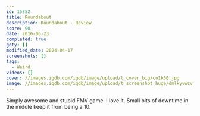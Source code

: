 ```yaml
---
id: 15852
title: Roundabout
description: Roundabout - Review
score: 90
date: 2016-06-23
completed: true
goty: []
modified_date: 2024-04-17
screenshots: []
tags:
  - Weird
videos: []
cover: //images.igdb.com/igdb/image/upload/t_cover_big/co1k50.jpg
image: //images.igdb.com/igdb/image/upload/t_screenshot_huge/dmlkyvwzvjxvbj1qngrg.jpg
---
```

Simply awesome and stupid FMV game. I love it. Small bits of downtime in the middle keep it from being a 10.